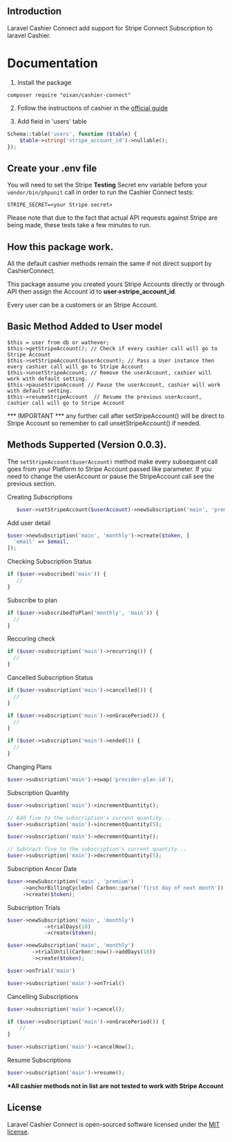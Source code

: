
## Introduction

Laravel Cashier Connect add support for Stripe Connect Subscription to laravel Cashier. 

# Documentation

1) Install the package
``` 
composer require "oixan/cashier-connect"
```

2) Follow the instructions of cashier in the [official guide](https://laravel.com/docs/5.8/billing#creating-subscriptions "Instructions")

3) Add fieid in 'users' table

```php
Schema::table('users', function ($table) {
    $table->string('stripe_account_id')->nullable();
});
```

## Create your .env file

You will need to set the Stripe **Testing** Secret env variable before your `vendor/bin/phpunit` call in order to run the Cashier Connect tests:

    STRIPE_SECRET=<your Stripe secret>

Please note that due to the fact that actual API requests against Stripe are being made, these tests take a few minutes to run.

## How this package work.

All the default cashier methods remain the same if not direct support by CashierConnect.

This package assume you created yours Stripe Accounts directly or through API then assign the Account id to **user->stripe_account_id**.

Every user can be a customers or an Stripe Account.

## Basic Method Added to User model

```
$this = user from db or wathever;
$this->getStripeAccount(); // Check if every cashier call will go to Stripe Account
$this->setStripeAccount($userAccount); // Pass a User instance then every cashier call will go to Stripe Account
$this->unsetStripeAccount; // Remove the userAccount, cashier will work with default setting.
$this->pauseStripeAccount // Pause the userAccount, cashier will work with default setting.
$this->resumeStripeAccount  // Resume the previous userAccount, cashier call will go to Stripe Account
```

*** IMPORTANT *** any further call after setStripeAccount() will be direct to Stripe Account so remember to call unsetStripeAccount() if needed.

## Methods Supperted (Version 0.0.3).

The ``` setStripeAccount($userAccount) ``` method make every subsequent call goes from your Platform to Stripe Account passed like parameter. If you need to change the userAccount or pause the StripeAccount call see the previous section.

Creating Subscriptions
 ```php
    $user->setStripeAccount($userAccount)->newSubscription('main', 'premium')->create($token);
 ```
 Add user detail
  ```php
 $user->newSubscription('main', 'monthly')->create($token, [
    'email' => $email,
]);
 ```
 
 Checking Subscription Status
 ```php
 if ($user->subscribed('main')) {
    //
}
 ```
 
 Subscribe to plan
  ```php
 if ($user->subscribedToPlan('monthly', 'main')) {
    //
}
```

Reccuring check
  ```php
if ($user->subscription('main')->recurring()) {
    //
}
```

Cancelled Subscription Status

  ```php
if ($user->subscription('main')->cancelled()) {
    //
}

if ($user->subscription('main')->onGracePeriod()) {
    //
}

if ($user->subscription('main')->ended()) {
    //
}
```

Changing Plans
 ```php
$user->subscription('main')->swap('provider-plan-id');
```

Subscription Quantity
 ```php
$user->subscription('main')->incrementQuantity();

// Add five to the subscription's current quantity...
$user->subscription('main')->incrementQuantity(5);

$user->subscription('main')->decrementQuantity();

// Subtract five to the subscription's current quantity...
$user->subscription('main')->decrementQuantity(5);
```

Subscription Ancor Date
```php
$user->newSubscription('main', 'premium')
     ->anchorBillingCycleOn( Carbon::parse('first day of next month'))
     ->create($token);
```

Subscription Trials
```php
$user->newSubscription('main', 'monthly')
            ->trialDays(10)
            ->create($token);

$user->newSubscription('main', 'monthly')
        ->trialUntil(Carbon::now()->addDays(10))
        ->create($token);

$user->onTrial('main')

$user->subscription('main')->onTrial()
```

Cancelling Subscriptions
```php
$user->subscription('main')->cancel();

if ($user->subscription('main')->onGracePeriod()) {
    //
}

$user->subscription('main')->cancelNow();
```

Resume Subscriptions
```php
$user->subscription('main')->resume();
```

**\*All cashier methods not in list are not tested to work with Stripe Account**

## License

Laravel Cashier Connect is open-sourced software licensed under the [MIT license](https://opensource.org/licenses/MIT).
